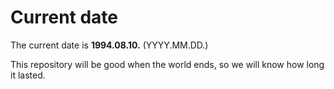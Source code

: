 # Current date

The current date is **1994.08.10.** (YYYY.MM.DD.)

This repository will be good when the world ends, so we will know how long it lasted.